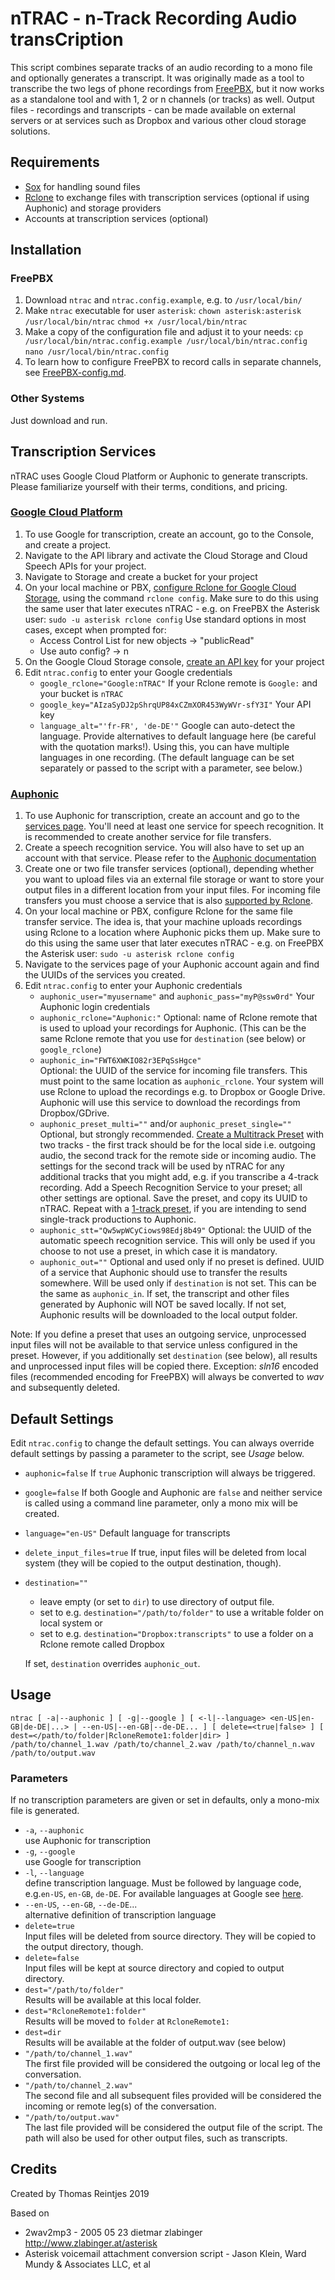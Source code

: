 # nTRAC - n-Track Recording Audio transCription

This script combines separate tracks of an audio recording to a mono file and optionally generates a transcript. It was originally made as a tool to transcribe the two legs of phone recordings from [FreePBX](https://www.freepbx.org), but it now works as a standalone tool and with 1, 2 or n channels (or tracks) as well.
Output files - recordings and transcripts - can be made available on external servers or at services such as Dropbox and various other cloud storage solutions.

## Requirements
- [Sox](http://sox.sourceforge.net) for handling sound files
- [Rclone](https://rclone.org) to exchange files with transcription services (optional if using Auphonic) and storage providers
- Accounts at transcription services (optional)

## Installation

### FreePBX

1. Download `ntrac` and `ntrac.config.example`, e.g. to `/usr/local/bin/`
2. Make `ntrac` executable for user `asterisk`:
   `chown asterisk:asterisk /usr/local/bin/ntrac`
   `chmod +x /usr/local/bin/ntrac`
3. Make a copy of the configuration file and adjust it to your needs:
   `cp /usr/local/bin/ntrac.config.example /usr/local/bin/ntrac.config`
   `nano /usr/local/bin/ntrac.config`
4. To learn how to configure FreePBX to record calls in separate channels, see [FreePBX-config.md](FreePBX-config.md).
### Other Systems

Just download and run.

## Transcription Services
nTRAC uses Google Cloud Platform or Auphonic to generate transcripts. Please familiarize yourself with their terms, conditions, and pricing.

### [Google Cloud Platform](https://cloud.google.com)
1. To use Google for transcription, create an account, go to the Console, and create a project.
2. Navigate to the API library and activate the Cloud Storage and Cloud Speech APIs for your project.
3. Navigate to Storage and create a bucket for your project
4. On your local machine or PBX, [configure Rclone for Google Cloud Storage](https://rclone.org/googlecloudstorage/), using the command
   `rclone config`. Make sure to do this using the same user that later executes nTRAC - e.g. on FreePBX the Asterisk user: `sudo -u asterisk rclone config`
   Use standard options in most cases, except when prompted for:
   - Access Control List for new objects -> "publicRead"
   - Use auto config? -> n
5. On the Google Cloud Storage console, [create an API key](https://console.cloud.google.com/apis/credentials) for your project
6. Edit `ntrac.config` to enter your Google credentials
   - `google_rclone="Google:nTRAC"`
   If your Rclone remote is `Google:` and your bucket is `nTRAC`  
   - `google_key="AIzaSyDJ2pShrqUP84xCZmXOR453WyWVr-sfY3I"`
   Your API key  
   - `language_alt="'fr-FR', 'de-DE'"`
   Google can auto-detect the language. Provide alternatives to default language here (be careful with the quotation marks!). Using this, you can have multiple languages in one recording. (The default language can be set separately or passed to the script with a parameter, see below.)  

### [Auphonic](https://auphonic.com)

1. To use Auphonic for transcription, create an account and go to the [services page](https://auphonic.com/engine/services/). You'll need at least one service for speech recognition. It is recommended to create another service for file transfers.
2. Create a speech recognition service. You will also have to set up an account with that service. Please refer to the [Auphonic documentation](https://auphonic.com/help/web/services.html#automatic-speech-recognition-services)
2. Create one or two file transfer services (optional), depending whether you want to upload files via an external file storage or want to store your output files in a different location from your input files. For incoming file transfers you must choose a service that is also [supported by Rclone](https://rclone.org/overview/).
3. On your local machine or PBX, configure Rclone for the same file transfer service. The idea is, that your machine uploads recordings using Rclone to a location where Auphonic picks them up. Make sure to do this using the same user that later executes nTRAC - e.g. on FreePBX the Asterisk user: `sudo -u asterisk rclone config`
4. Navigate to the services page of your Auphonic account again and find the UUIDs of the services you created.
6. Edit `ntrac.config` to enter your Auphonic credentials
   - `auphonic_user="myusername"` and `auphonic_pass="myP@ssw0rd"`
   Your Auphonic login credentials  
   - `auphonic_rclone="Auphonic:"`
   Optional: name of Rclone remote that is used to upload your recordings for Auphonic. (This can be the same Rclone remote that you use for `destination` (see below) or `google_rclone`)
   - `auphonic_in="FWT6XWKIO82r3EPqSsHgce"`              
   Optional: the UUID of the service for incoming file transfers. This must point to the same location as `auphonic_rclone`. Your system will use Rclone to upload the recordings e.g. to Dropbox or Google Drive. Auphonic will use this service to download the recordings from Dropbox/GDrive.
   - `auphonic_preset_multi=""` and/or `auphonic_preset_single=""`
   Optional, but strongly recommended. [Create a Multitrack Preset](https://auphonic.com/engine/multitrack/preset/) with two tracks - the first track should be for the local side i.e. outgoing audio, the second track for the remote side or incoming audio. The settings for the second track will be used by nTRAC for any additional tracks that you might add, e.g. if you transcribe a 4-track recording.
   Add a Speech Recognition Service to your preset; all other settings are optional. Save the preset, and copy its UUID to nTRAC.
   Repeat with a [1-track preset](https://auphonic.com/engine/preset/), if you are intending to send single-track productions to Auphonic.
   - `auphonic_stt="Qw5wpWCyCiows98Edj8b49"`
   Optional: the UUID of the automatic speech recognition service. This will only be used if you choose to not use a preset, in which case it is mandatory.  
   - `auphonic_out=""`
   Optional and used only if no preset is defined. UUID of a service that Auphonic should use to transfer the results somewhere. Will be used only if `destination` is not set. This can be the same as `auphonic_in`. If set, the transcript and other files generated by Auphonic will NOT be saved locally. If not set, Auphonic results will be downloaded to the local output folder.

Note: If you define a preset that uses an outgoing service, unprocessed input files will not be available to that service unless configured in the preset. However, if you additionally set `destination` (see below), all results and unprocessed input files will be copied there. Exception: *sln16* encoded files (recommended encoding for FreePBX) will always be converted to *wav* and subsequently deleted.

## Default Settings

Edit `ntrac.config` to change the default settings. You can always override default settings by passing a parameter to the script, see *Usage* below.
- `auphonic=false`
  If `true` Auphonic transcription will always be triggered.
- `google=false`
  If both Google and Auphonic are `false` and neither service is called using a command line parameter, only a mono mix will be created.
- `language="en-US"`
  Default language for transcripts
- `delete_input_files=true`
  If true, input files will be deleted from local system (they will be copied to the output destination, though).
- `destination=""`
  - leave empty (or set to `dir`) to use directory of output file.
  - set to e.g. `destination="/path/to/folder"` to use a writable folder on local system or
  - set to e.g. `destination="Dropbox:transcripts"` to use a folder on a Rclone remote called Dropbox

  If set, `destination` overrides `auphonic_out`.

## Usage

`ntrac [ -a|--auphonic ] [ -g|--google ] [ <-l|--language> <en-US|en-GB|de-DE|...> | --en-US|--en-GB|--de-DE... ] [ delete=<true|false> ] [ dest=</path/to/folder|RcloneRemote1:folder|dir> ] /path/to/channel_1.wav /path/to/channel_2.wav /path/to/channel_n.wav /path/to/output.wav`

### Parameters

If no transcription parameters are given or set in defaults, only a mono-mix file is generated.
- `-a`, `--auphonic`                 
   use Auphonic for transcription
- `-g`, `--google`                       
   use Google for transcription
- `-l`, `--language`                     
   define transcription language. Must be followed by language code, e.g.`en-US`, `en-GB`, `de-DE`. For available languages at Google see [here](https://cloud.google.com/speech-to-text/docs/languages).
- `--en-US`, `--en-GB`, `--de-DE`...   
   alternative definition of transcription language
- `delete=true`  
   Input files will be deleted from source directory. They will be copied to the output directory, though.
- `delete=false`  
   Input files will be kept at source directory and copied to output directory.
- `dest="/path/to/folder"`  
   Results will be available at this local folder.
- `dest="RcloneRemote1:folder"`  
   Results will be moved to `folder` at `RcloneRemote1:`
- `dest=dir`  
   Results will be available at the folder of output.wav (see below)
- `"/path/to/channel_1.wav"`  
   The first file provided will be considered the outgoing or local leg of the conversation.
- `"/path/to/channel_2.wav"`  
   The second file and all subsequent files provided will be considered the incoming or remote leg(s) of the conversation.
- `"/path/to/output.wav"`  
   The last file provided will be considered the output file of the script. The path will also be used for other output files, such as transcripts.  

## Credits

Created by Thomas Reintjes 2019

Based on

- 2wav2mp3 - 2005 05 23 dietmar zlabinger http://www.zlabinger.at/asterisk
- Asterisk voicemail attachment conversion script - Jason Klein, Ward Mundy & Associates LLC, et al

